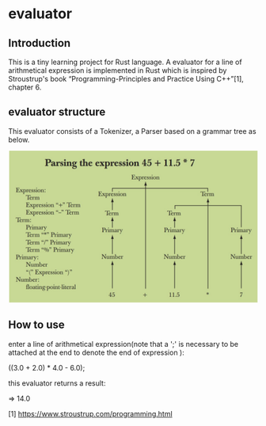 # evaluator
## Introduction
This is a tiny learning project for Rust language.
A evaluator for a line of arithmetical expression is implemented in Rust which is inspired by Stroustrup's book “Programming-Principles and Practice Using C++”[1], chapter 6.
## evaluator structure
This evaluator consists of a Tokenizer, a Parser based on a grammar tree as below.

![grammar%20tree](https://github.com/Yichangcs/evaluator/blob/master/grammar%20tree.jpg)

## How to use

enter a line of arithmetical expression(note that a ';' is necessary to be attached at the end to denote the end of expression ):

((3.0 + 2.0) * 4.0 - 6.0);

this evaluator returns a result:

=> 14.0

[1] https://www.stroustrup.com/programming.html
